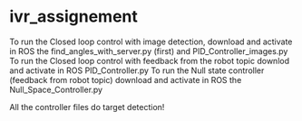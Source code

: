 # ivr_assignement
To run the Closed loop control with image detection, download and activate in ROS the find_angles_with_server.py (first) and PID_Controller_images.py 
To run the Closed loop control with feedback from the robot topic downlod and activate in ROS PID_Controller.py
To run the Null state controller (feedback from robot topic) download and activate in ROS the Null_Space_Controller.py 

All the controller files do target detection!

